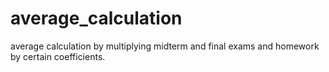 # average_calculation
average calculation by multiplying midterm and final exams and homework by certain coefficients.

